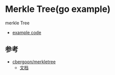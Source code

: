 # Merkle Tree(go example)

merkle Tree
- [example code](merkleTreeExample/example.go)

## 参考
- [cbergoon/merkletree](https://github.com/cbergoon/merkletree)
    - [文档](https://godoc.org/github.com/cbergoon/merkletree)